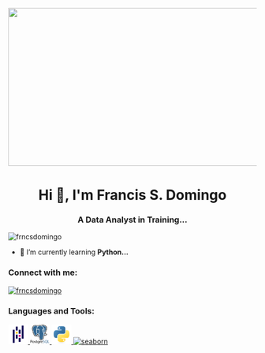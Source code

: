 <p align="center">
  <img width="640" height="320" src="https://media.istockphoto.com/id/694508010/photo/binary-matrix-computer-data-code-seamless-background-binary-code-for-programming.jpg?s=612x612&w=0&k=20&c=WwM7UphcChpXXTadOvf1XYOIrKLUNzhIko0FvRMdADo=">
</p>

<h1 align="center">Hi 👋, I'm Francis S. Domingo</h1>
<h3 align="center">A Data Analyst in Training...</h3>

<p align="left"> <img src="https://komarev.com/ghpvc/?username=frncsdomingo&label=Profile%20views&color=0e75b6&style=flat" alt="frncsdomingo" /> </p>

- 🌱 I’m currently learning **Python...**

<h3 align="left">Connect with me:</h3>
<p align="left">
<a href="https://linkedin.com/in/frncsdomingo" target="blank"><img align="center" src="https://raw.githubusercontent.com/rahuldkjain/github-profile-readme-generator/master/src/images/icons/Social/linked-in-alt.svg" alt="frncsdomingo" height="30" width="40" /></a>
</p>

<h3 align="left">Languages and Tools:</h3>
<p align="left"> <a href="https://pandas.pydata.org/" target="_blank" rel="noreferrer"> <img src="https://raw.githubusercontent.com/devicons/devicon/2ae2a900d2f041da66e950e4d48052658d850630/icons/pandas/pandas-original.svg" alt="pandas" width="40" height="40"/> </a> <a href="https://www.postgresql.org" target="_blank" rel="noreferrer"> <img src="https://raw.githubusercontent.com/devicons/devicon/master/icons/postgresql/postgresql-original-wordmark.svg" alt="postgresql" width="40" height="40"/> </a> <a href="https://www.python.org" target="_blank" rel="noreferrer"> <img src="https://raw.githubusercontent.com/devicons/devicon/master/icons/python/python-original.svg" alt="python" width="40" height="40"/> </a> <a href="https://seaborn.pydata.org/" target="_blank" rel="noreferrer"> <img src="https://seaborn.pydata.org/_images/logo-mark-lightbg.svg" alt="seaborn" width="40" height="40"/> </a> </p>

